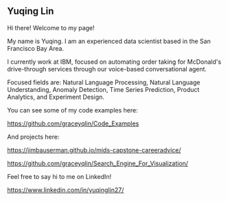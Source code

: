 ## Yuqing Lin

Hi there! Welcome to my page!

My name is Yuqing. I am an experienced data scientist based in the San Francisco Bay Area. 

I currently work at IBM, focused on automating order taking for McDonald's drive-through services through our voice-based conversational agent.

Focused fields are: Natural Language Processing, Natural Language Understanding, Anomaly Detection, Time Series Prediction, Product Analytics, and Experiment Design. 

You can see some of my code examples here:

https://github.com/graceyqlin/Code_Examples

And projects here:

https://jimbauserman.github.io/mids-capstone-careeradvice/

https://github.com/graceyqlin/Search_Engine_For_Visualization/


Feel free to say hi to me on LinkedIn! 

https://www.linkedin.com/in/yuqinglin27/
